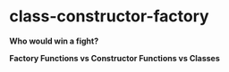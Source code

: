 # class-constructor-factory

**Who would win a fight?**

**Factory Functions vs Constructor Functions vs Classes**